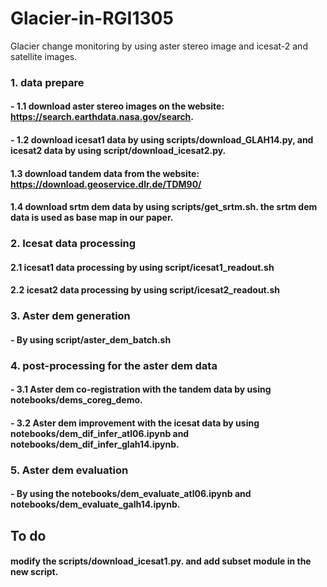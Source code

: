 # Glacier-in-RGI1305
Glacier change monitoring by using aster stereo image and icesat-2 and satellite images.

### 1. data prepare
#### - 1.1 download aster stereo images on the website: https://search.earthdata.nasa.gov/search.
#### - 1.2 download icesat1 data by using scripts/download_GLAH14.py, and icesat2 data by using script/download_icesat2.py. 
#### 1.3 download tandem data from the website: https://download.geoservice.dlr.de/TDM90/ 
#### 1.4 download srtm dem data by using scripts/get_srtm.sh. the srtm dem data is used as base map in our paper.


### 2. Icesat data processing 
#### 2.1 icesat1 data processing by using script/icesat1_readout.sh
#### 2.2 icesat2 data processing by using script/icesat2_readout.sh

### 3. Aster dem generation 
#### - By using script/aster_dem_batch.sh

### 4. post-processing for the aster dem data
#### - 3.1 Aster dem co-registration with the tandem data by using notebooks/dems_coreg_demo. 
#### - 3.2 Aster dem improvement with the icesat data by using notebooks/dem_dif_infer_atl06.ipynb and notebooks/dem_dif_infer_glah14.ipynb.

### 5. Aster dem evaluation
#### - By using the notebooks/dem_evaluate_atl06.ipynb and notebooks/dem_evaluate_galh14.ipynb.

## To do
#### modify the scripts/download_icesat1.py. and add subset module in the new script.


